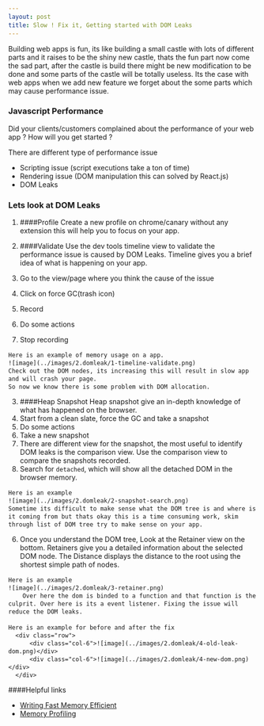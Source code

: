 ```yaml
---
layout: post
title: Slow ! Fix it, Getting started with DOM Leaks
---
```


Building web apps is fun, its like building a small castle with lots of different parts and it raises to be the shiny new castle, thats the fun part now come the sad part, after the castle is build there might be new modification to be done and some parts of the castle will be totally useless. Its the case with web apps when we add new feature we forget about the some parts which may cause performance issue.

### Javascript Performance
Did your clients/customers complained about the performance of your web app ? How will you get started ?

There are different type of performance issue

- Scripting issue (script executions take a ton of time)
- Rendering issue (DOM manipulation this can solved by React.js)
- DOM Leaks

### Lets look at DOM Leaks
1. ####Profile
	Create a new profile on chrome/canary without any extension this will help you to focus on your app.


2. ####Validate
	Use the dev tools timeline view to validate the performance issue is caused by DOM Leaks.
  Timeline gives you a brief idea of what is happening on your app.
  1. Go to the view/page where you think the cause of the issue
  2. Click on force GC(trash icon)
  3. Record
  4. Do some actions
  5. Stop recording

    Here is an example of memory usage on a app.
    ![image](../images/2.domleak/1-timeline-validate.png)
    Check out the DOM nodes, its increasing this will result in slow app and will crash your page.
    So now we know there is some problem with DOM allocation.


3. ####Heap Snapshot
  Heap snapshot give an in-depth knowledge of what has happened on the browser.
  1. Start from a clean slate, force the GC and take a snapshot
  2. Do some actions
  3. Take a new snapshot
  4. There are different view for the snapshot, the most useful to identify DOM leaks is the comparison view. Use the comparison view to compare the snapshots recorded.
  5. Search for `detached`, which will show all the detached DOM in the browser memory.

    Here is an example
    ![image](../images/2.domleak/2-snapshot-search.png)
    Sometime its difficult to make sense what the DOM tree is and where is it coming from but thats okay this is a time consuming work, skim through list of DOM tree try to make sense on your app.

  6. Once you understand the DOM tree, Look at the Retainer view on the bottom. Retainers give you a detailed information about the selected DOM node. The Distance displays the distance to the root using the shortest simple path of nodes.

    Here is an example
    ![image](../images/2.domleak/3-retainer.png)
		Over here the dom is binded to a function and that function is the culprit. Over here is its a event listener. Fixing the issue will reduce the DOM leaks.

    Here is an example for before and after the fix
	  <div class="row">
		  <div class="col-6">![image](../images/2.domleak/4-old-leak-dom.png)</div>
		  <div class="col-6">![image](../images/2.domleak/4-new-dom.png)</div>
	  </div>

####Helpful links
 - [Writing Fast Memory Efficient](http://www.smashingmagazine.com/2012/11/05/writing-fast-memory-efficient-javascript/)
 - [Memory Profiling](https://developer.chrome.com/devtools/docs/javascript-memory-profiling)
